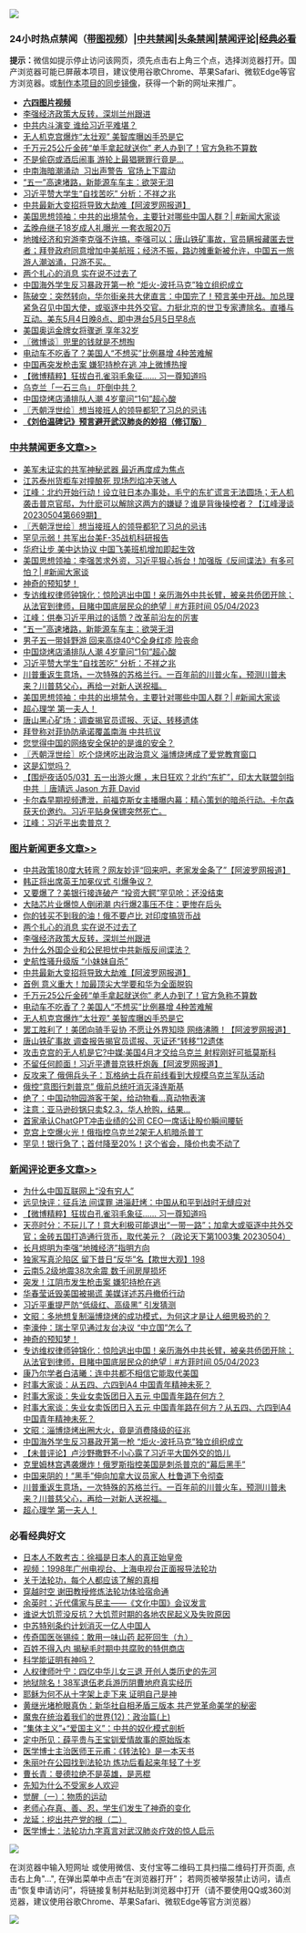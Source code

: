 ![](https://raw.githubusercontent.com/jsvpn/jsproxy/dev/64photo/fqnews-qr.jpg)

<div id="tt">
<h3>24小时热点禁闻（<a href="https://aaa.v2dns.tk/?QAjUl=BgRp5UNKRn&T5Vk=fPVH&Q59Ab=WxGE" target="_blank">带图视频</a>）|<a href="#%E4%B8%AD%E5%85%B1%E7%A6%81%E9%97%BB%E6%9B%B4%E5%A4%9A%E6%96%87%E7%AB%A0">中共禁闻</a>|<a href="#%E5%9B%BE%E7%89%87%E6%96%B0%E9%97%BB%E6%9B%B4%E5%A4%9A%E6%96%87%E7%AB%A0">头条禁闻</a>|<a href="#%E6%96%B0%E9%97%BB%E8%AF%84%E8%AE%BA%E6%9B%B4%E5%A4%9A%E6%96%87%E7%AB%A0">禁闻评论|<a href="#%E5%BF%85%E7%9C%8B%E7%BB%8F%E5%85%B8%E5%A5%BD%E6%96%87">经典必看</a></h3>
<div><b>提示：</b>微信如提示停止访问该网页，须先点击右上角三个点，选择浏览器打开。国产浏览器可能已屏蔽本项目，建议使用谷歌Chrome、苹果Safari、微软Edge等官方浏览器。或<a href="%E5%88%B6%E4%BD%9Cgit%E7%A6%81%E9%97%BB%E9%95%9C%E5%83%8F.md">制作本项目的同步镜像</a>，获得一个新的网址来推广。</div>
<ul>
<li><b><a href="http://d2.v2rss.gq/64.mp4" target="_blank">六四图片视频</a></b></li>
<li><a href="/topimagenews/20230505/1880434.md">李强经济政策大反转，深圳兰州跟进</a></li>
<li><a href="/baitai/20230505/1880315.md">中共内斗演变 谁给习近平难堪？</a></li>
<li><a href="/topimagenews/20230504/1880223.md">无人机克宫爆炸“太壮观” 美智库曝凶手恐是它</a></li>
<li><a href="/topimagenews/20230504/1880264.md">千万元25公斤金砖“单手拿起就送你” 老人办到了！官方急称不算数</a></li>
<li><a href="/funmedia/20230504/1880195.md">不是偷窃或酒后闹事 游轮上最猖獗罪行竟是…</a></li>
<li><a href="/baitai/20230505/1880331.md">中南海暗潮涌动  习出声警告  官场上下震动</a></li>
<li><a href="/cbnews/20230505/1880339.md">“五一”高速堵路，新能源车车主：欲哭无泪</a></li>
<li><a href="/cbnews/20230504/1880274.md">习近平赞大学生“自找苦吃” 分析：不祥之兆</a></li>
<li><a href="/topimagenews/20230505/1880349.md">中共最新大变招将导致大劫难【阿波罗网报道】</a></li>
<li><a href="/cbnews/20230504/1880201.md">美国思想领袖：中共的出境禁令，主要针对哪些中国人群？| #新闻大家谈</a></li>
<li><a href="/cnnews/20230505/1880312.md">孟晚舟继子18岁成人礼曝光 一套衣服20万</a></li>
<li><a href="/sohnews/20230505/1880357.md">地摊经济和穷游李克强不许搞，李强可以；唐山铁矿事故，官员瞒报藏匿去世者；拜登政府同意增加中美航班；经济不振，路边摊重新被允许，中国五一旅游人潮汹涌，只游不买。</a></li>
<li><a href="/topimagenews/20230505/1880478.md">两个扎心的消息 实在说不过去了</a></li>
<li><a href="/comments/20230504/1880221.md">中国海外学生反习暴政开第一枪 “炬火-波托马克”独立组织成立</a></li>
<li><a href="/sohnews/20230505/1880383.md">陈破空：突然转向，华尔街亲共大佬直言：中国完了！预言美中开战。加总理紧急召见中国大使，或驱逐中共外交官。力挺北京的世卫专家遭除名。直播与互动。美东5月4日晚8点、即中港台5月5日早8点</a></li>
<li><a href="/sports/20230504/1880197.md">美国奥运金牌女将骤逝 享年32岁</a></li>
<li><a href="/ssgc/20230505/1880395.md">〖微博谈〗兜里的钱就是不想掏</a></li>
<li><a href="/topimagenews/20230504/1880259.md">电动车不吃香了？美国人“不想买”比例暴增 4种苦难解</a></li>
<li><a href="/baitai/20230504/1880220.md">中国再突发枪击案 嫌犯持枪在逃 冲上微博热搜</a></li>
<li><a href="/comments/20230505/1880465.md">【微博精粹】狂拔白孔雀羽毛象征…… 习一尊知道吗</a></li>
<li><a href="/baitai/20230504/1880219.md">乌克兰「一石三鸟」 吓倒中共？</a></li>
<li><a href="/cbnews/20230505/1880283.md">中国烧烤店涌排队人潮 4岁童问“1句”超心酸</a></li>
<li><a href="/cbnews/20230505/1880494.md">〖兲朝浮世绘〗想当接班人的领导都犯了习总的忌讳</a></li>
<li><b><a href="/comments/20200207/1272816.md" target="_blank">《刘伯温碑记》预言避开武汉肺炎的妙招（修订版）</a></b></li>
</ul>
</div>

<div class="catlist">
<h3><a href="/cbnews/" target="_blank">中共禁闻</a><span><a href="/cbnews/" target="_blank" rel="nofollow">更多文章>></a></span></h3>
<ul>
<li><a href="/cbnews/20230505/1880527.md" target="_blank">美军未证实的共军神秘武器 最近再度成为焦点</a></li>
<li><a href="/cbnews/20230505/1880509.md" target="_blank">江苏泰州货柜车对撞酿死 现场烈焰冲天骇人</a></li>
<li><a href="/cbnews/20230505/1880498.md" target="_blank">江峰：北约开始行动！设立驻日本办事处，毛宁的东扩谎言无法圆场；无人机袭击普京官邸，为什麽可以解除这两方的嫌疑？谁是背後操控者？【江峰漫谈20230504第669期】</a></li>
<li><a href="/cbnews/20230505/1880494.md" target="_blank">〖兲朝浮世绘〗想当接班人的领导都犯了习总的忌讳</a></li>
<li><a href="/cbnews/20230505/1880438.md" target="_blank">罕见示弱！共军出台美F-35战机科研报告</a></li>
<li><a href="/cbnews/20230505/1880437.md" target="_blank">华府让步 美中达协议 中国飞美班机增加即起生效</a></li>
<li><a href="/cbnews/20230505/1880431.md" target="_blank">美国思想领袖：李强苦求外资，习近平狠心拆台！加强版《反间谍法》有多可怕？| #新闻大家谈</a></li>
<li><a href="/comments/20230505/1880382.md" target="_blank">神奇的预知梦！</a></li>
<li><a href="/comments/20230505/1880380.md" target="_blank">专访维权律师钟锦化：惊险逃出中国！亲历海外中共长臂，被亲共侨团开除；从法官到律师，目睹中国底层民众的绝望｜#方菲时间 05/04/2023</a></li>
<li><a href="/cbnews/20230505/1880373.md" target="_blank">江峰：供奉习近平用过的话筒？改革前沿左的厉害</a></li>
<li><a href="/cbnews/20230505/1880339.md" target="_blank">“五一”高速堵路，新能源车车主：欲哭无泪</a></li>
<li><a href="/cbnews/20230505/1880327.md" target="_blank">男子五一带娃野游 回来高烧40℃全身红疹 险丧命</a></li>
<li><a href="/cbnews/20230505/1880283.md" target="_blank">中国烧烤店涌排队人潮 4岁童问“1句”超心酸</a></li>
<li><a href="/cbnews/20230504/1880274.md" target="_blank">习近平赞大学生“自找苦吃” 分析：不祥之兆</a></li>
<li><a href="/comments/20230504/1880202.md" target="_blank">川普重返生意场，一次特殊的苏格兰行。一百年前的川普火车，预测川普未来？川普慈父心，再给一对新人送祝福。</a></li>
<li><a href="/cbnews/20230504/1880201.md" target="_blank">美国思想领袖：中共的出境禁令，主要针对哪些中国人群？| #新闻大家谈</a></li>
<li><a href="/comments/20230504/1880193.md" target="_blank">超心理学 第一夫人！</a></li>
<li><a href="/cbnews/20230504/1880192.md" target="_blank">唐山黑心矿场：调查揭官员谎报、灭证、转移遗体</a></li>
<li><a href="/cbnews/20230504/1880153.md" target="_blank">拜登称对菲协防承诺覆盖南海 中共抗议</a></li>
<li><a href="/cbnews/20230504/1879996.md" target="_blank">您觉得中国的网络安全保护的是谁的安全？</a></li>
<li><a href="/cbnews/20230504/1880076.md" target="_blank">〖兲朝浮世绘〗吃个烧烤吃出政治意义 淄博烧烤成了爱党教育窗口</a></li>
<li><a href="/comments/20230504/1879983.md" target="_blank">这是幻觉吗？</a></li>
<li><a href="/comments/20230504/1879965.md" target="_blank">【围炉夜话05/03】五一出游火爆 ，末日狂欢？北约“东扩”，印太大联盟剑指中共 ｜唐靖远 Jason 方菲 David</a></li>
<li><a href="/comments/20230504/1879936.md" target="_blank">卡尔森早期视频遭泄，前福克斯女主播曝内幕：精心策划的暗杀行动。卡尔森获天价邀约。习近平贴身保镖突然死亡。</a></li>
<li><a href="/cbnews/20230504/1879934.md" target="_blank">江峰：习近平出卖普京？</a></li>

</ul>
</div>
<div class="catlist">
<h3><a href="/topimagenews/" target="_blank">图片新闻</a><span><a href="/topimagenews/" target="_blank" rel="nofollow">更多文章>></a></span></h3>
<ul>
<li><a href="/topimagenews/20230505/1880548.md" target="_blank">中共政策180度大转弯？网友妙评“回来吧，老家发金条了”【阿波罗网报道】</a></li>
<li><a href="/topimagenews/20230505/1880521.md" target="_blank">韩正将出席英王加冕仪式 引爆争议？</a></li>
<li><a href="/topimagenews/20230505/1880515.md" target="_blank">又要爆了？美银行接连破产 “投资大鳄”罕见呛：还没结束</a></li>
<li><a href="/topimagenews/20230505/1880508.md" target="_blank">大陆芯片业爆惊人倒闭潮 内行爆2事压不住：更惨在后头</a></li>
<li><a href="/topimagenews/20230505/1880479.md" target="_blank">你的钱买不到我的油！俄不要卢比 对印度搞货币战</a></li>
<li><a href="/topimagenews/20230505/1880478.md" target="_blank">两个扎心的消息 实在说不过去了</a></li>
<li><a href="/topimagenews/20230505/1880434.md" target="_blank">李强经济政策大反转，深圳兰州跟进</a></li>
<li><a href="/topimagenews/20230505/1880401.md" target="_blank">为什么外国企业和公民担忧中共新版反间谍法？</a></li>
<li><a href="/topimagenews/20230505/1880393.md" target="_blank">史航性骚升级版 “小妹妹自杀”</a></li>
<li><a href="/topimagenews/20230505/1880349.md" target="_blank">中共最新大变招将导致大劫难【阿波罗网报道】</a></li>
<li><a href="/topimagenews/20230505/1880326.md" target="_blank">首例 意义重大！加最顶尖大学要和华为全面脱钩</a></li>
<li><a href="/topimagenews/20230504/1880264.md" target="_blank">千万元25公斤金砖“单手拿起就送你” 老人办到了！官方急称不算数</a></li>
<li><a href="/topimagenews/20230504/1880259.md" target="_blank">电动车不吃香了？美国人“不想买”比例暴增 4种苦难解</a></li>
<li><a href="/topimagenews/20230504/1880223.md" target="_blank">无人机克宫爆炸“太壮观” 美智库曝凶手恐是它</a></li>
<li><a href="/topimagenews/20230504/1880130.md" target="_blank">罢工胜利了！美团向骑手妥协 不愿让外界知晓 网络沸腾！【阿波罗网报道】</a></li>
<li><a href="/topimagenews/20230504/1880111.md" target="_blank">唐山铁矿事故 调查报告揭官员谎报、灭证还“转移”12遗体</a></li>
<li><a href="/topimagenews/20230504/1880104.md" target="_blank">攻击克宫的无人机是它?中媒:美国4月才交给乌克兰 射程刚好可抵莫斯科</a></li>
<li><a href="/topimagenews/20230504/1880103.md" target="_blank">不留任何颜面！习近平遭普京铁杆炮轰【阿波罗网报道】</a></li>
<li><a href="/topimagenews/20230504/1880031.md" target="_blank">反攻来了 俄佣兵头子：瓦格纳士兵在前线看到大规模乌克兰军队活动</a></li>
<li><a href="/topimagenews/20230504/1880026.md" target="_blank">俄控“意图行刺普京” 俄前总统吁消灭泽连斯基</a></li>
<li><a href="/topimagenews/20230504/1879919.md" target="_blank">绝了：中国动物园游客干架，给动物看…真动物表演</a></li>
<li><a href="/topimagenews/20230504/1879918.md" target="_blank">注意：亚马逊砂锅只卖$2.3，华人抢购，结果…</a></li>
<li><a href="/topimagenews/20230503/1879827.md" target="_blank">首家承认ChatGPT冲击业绩的公司 CEO一席话让股价瞬间腰斩</a></li>
<li><a href="/topimagenews/20230503/1879801.md" target="_blank">克宫上空爆火光！俄指控乌克兰2架无人机暗杀普丁</a></li>
<li><a href="/topimagenews/20230503/1879751.md" target="_blank">罕见！银行急了；首付降至20%！这个省会，降价也卖不动了</a></li>

</ul>
</div>
<div class="catlist">
<h3><a href="/comments/" target="_blank">新闻评论</a><span><a href="/comments/" target="_blank" rel="nofollow">更多文章>></a></span></h3>
<ul>
<li><a href="/comments/20230505/1880510.md" target="_blank">为什么中国互联网上“没有穷人”</a></li>
<li><a href="/comments/20230505/1880484.md" target="_blank">远见快评：征兵法 间谍罪 进淄赶烤：中国从和平到战时无缝应对</a></li>
<li><a href="/comments/20230505/1880465.md" target="_blank">【微博精粹】狂拔白孔雀羽毛象征…… 习一尊知道吗</a></li>
<li><a href="/comments/20230505/1880432.md" target="_blank">天亮时分：不玩儿了！意大利极可能退出“一带一路”；加拿大或驱逐中共外交官；金砖五国打造通行货币，取代美元？（政论天下第1003集 20230504）</a></li>
<li><a href="/comments/20230505/1880430.md" target="_blank">长月烬明为李强“地摊经济”指明方向</a></li>
<li><a href="/comments/20230505/1880421.md" target="_blank">独家写真沦陷区 留下昔日“反华”名【欺世大观】198</a></li>
<li><a href="/comments/20230505/1880418.md" target="_blank">云南5.2级地震38次余震 数千间房屋损坏</a></li>
<li><a href="/comments/20230505/1880417.md" target="_blank">突发！江阴市发生枪击案 嫌犯持枪在逃</a></li>
<li><a href="/comments/20230505/1880416.md" target="_blank">华春莹诋毁美国被揭谎 美媒详述苏丹撤侨行动</a></li>
<li><a href="/comments/20230505/1880415.md" target="_blank">习近平重提严防“低级红、高级黑” 引发猜测</a></li>
<li><a href="/comments/20230505/1880408.md" target="_blank">文昭：多地想复制淄博烧烤的成功模式，为何这才是让人细思极恐的？</a></li>
<li><a href="/comments/20230505/1880404.md" target="_blank">李濠仲：瑞士罕见通过友台决议 “中立国”怎么了</a></li>
<li><a href="/comments/20230505/1880382.md" target="_blank">神奇的预知梦！</a></li>
<li><a href="/comments/20230505/1880380.md" target="_blank">专访维权律师钟锦化：惊险逃出中国！亲历海外中共长臂，被亲共侨团开除；从法官到律师，目睹中国底层民众的绝望｜#方菲时间 05/04/2023</a></li>
<li><a href="/comments/20230505/1880292.md" target="_blank">康乃尔学者白洁曦：连中共都不相信它能取代美国</a></li>
<li><a href="/comments/20230504/1880272.md" target="_blank">时事大家谈：从五四、六四到A4 中国青年精神未死？</a></li>
<li><a href="/comments/20230504/1880271.md" target="_blank">时事大家谈：失业女卖饭团日入五元 中国青年路在何方？</a></li>
<li><a href="/comments/20230504/1880262.md" target="_blank">时事大家谈：失业女卖饭团日入五元 中国青年路在何方？从五四、六四到A4 中国青年精神未死？</a></li>
<li><a href="/comments/20230504/1880236.md" target="_blank">文昭：淄博烧烤出圈大火，竟是消费降级的征兆</a></li>
<li><a href="/comments/20230504/1880221.md" target="_blank">中国海外学生反习暴政开第一枪 “炬火-波托马克”独立组织成立</a></li>
<li><a href="/comments/20230504/1880213.md" target="_blank">【未普评论】卢沙野撒野不小心露了习近平大国外交的馅儿</a></li>
<li><a href="/comments/20230504/1880206.md" target="_blank">克里姆林宫遇袭爆炸！俄罗斯指控美国是刺杀普京的“幕后黑手”</a></li>
<li><a href="/comments/20230504/1880204.md" target="_blank">中国来阴的！“黑手”伸向加拿大议员家人 杜鲁道下令彻查</a></li>
<li><a href="/comments/20230504/1880202.md" target="_blank">川普重返生意场，一次特殊的苏格兰行。一百年前的川普火车，预测川普未来？川普慈父心，再给一对新人送祝福。</a></li>
<li><a href="/comments/20230504/1880193.md" target="_blank">超心理学 第一夫人！</a></li>

</ul>
</div>

<div class="catlist">
<h3>必看经典好文</h3>
<ul>
<li><a href="/sohnews/20160609/543313.md" target="_blank">日本人不敢考古：徐福是日本人的真正始皇帝</a></li>
<li><a href="/topimagenews/20180331/921716.md" target="_blank">视频：1998年广州电视台、上海电视台正面报导法轮功</a></li>
<li><a href="/topimagenews/20161125/619230.md" target="_blank">关于法轮功，每个人都应该了解的真相</a></li>
<li><a href="/comments/20200511/1322384.md" target="_blank">穿越时空 谢田教授修炼法轮功体验宿命通</a></li>
<li><a href="/comments/20230502/1879311.md" target="_blank">余英时：近代儒家与民主——《文化中国》会议发言</a></li>
<li><a href="/bannedvideo/20220120/1681818.md" target="_blank">谁说大饥荒没反抗？大饥荒时期的各地农民起义及失败原因</a></li>
<li><a href="/comments/20220920/1786910.md" target="_blank">中苏特别条约计划消灭一亿人中国人</a></li>
<li><a href="/comments/20220214/1691990.md" target="_blank">传奇国医张锡纯：敢用一味山药 起死回生（九）</a></li>
<li><a href="/lifebaike/20200711/1358994.md" target="_blank">百姓不得入内 揭秘毛时期中共腐败的特供商店</a></li>
<li><a href="/comments/20220112/1678403.md" target="_blank">科学能证明有神吗？</a></li>
<li><a href="/bannedvideo/20220806/1768296.md" target="_blank">人权律师叶宁：四亿中华儿女三退 开创人类历史的先河</a></li>
<li><a href="/cbnews/20200531/1337381.md" target="_blank">地狱除名！38军退伍老兵游历阴曹地府真实经历</a></li>
<li><a href="/ccpdope/20190803/1168965.md" target="_blank">耶稣为何不从十字架上走下来 证明自己是神</a></li>
<li><a href="/lifebaike/20180921/1001174.md" target="_blank">黄继光堵枪眼真伪：新华社自相矛盾三版本 共产党革命美学的秘密</a></li>
<li><a href="/topimagenews/20180601/951286.md" target="_blank">魔鬼在统治着我们的世界(12)：政治篇(上)</a></li>
<li><a href="/comments/20201007/1409565.md" target="_blank">“集体主义”+“爱国主义”：中共的奴化模式剖析</a></li>
<li><a href="/comments/20200616/1345658.md" target="_blank">定中所见：薛平贵与王宝钏爱情故事的原始版本</a></li>
<li><a href="/comments/20220826/1776760.md" target="_blank">医学博士主治医师王元甫：《转法轮》是一本天书</a></li>
<li><a href="/comments/20210720/1488271.md" target="_blank">朱丽叶在公园找到法轮功 炼功后看起来年轻了十岁</a></li>
<li><a href="/comments/20220727/1763613.md" target="_blank">曹长青：曼德拉绝不是英雄，是恶棍</a></li>
<li><a href="/comments/20200620/1346848.md" target="_blank">先知为什么不受家乡人欢迎</a></li>
<li><a href="/comments/20200810/1377609.md" target="_blank">觉醒（一）：物质的运动</a></li>
<li><a href="/cbnews/20211221/1668847.md" target="_blank">老师心存真、善、忍，学生们发生了神奇的变化</a></li>
<li><a href="/comments/20200928/1404653.md" target="_blank">龙延：挖出共产党的根（二）</a></li>
<li><a href="/comments/20200820/1382989.md" target="_blank">医学博士：法轮功九字真言对武汉肺炎疗效的惊人启示</a></li>

</ul>
</div>

![](https://raw.githubusercontent.com/jsvpn/jsproxy/dev/64photo/fqnews-qr.jpg)

在浏览器中输入短网址 或使用微信、支付宝等二维码工具扫描二维码打开页面, 点击右上角"...", 在弹出菜单中点击“在浏览器打开”； 若网页被举报禁止访问，请点击“恢复申请访问”，将链接复制并粘贴到浏览器中打开（请不要使用QQ或360浏览器，建议使用谷歌Chrome、苹果Safari、微软Edge等官方浏览器）

![](https://raw.githubusercontent.com/jsvpn/jsproxy/dev/64photo/wx.jpg)